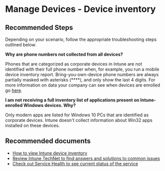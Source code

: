 <properties
	pageTitle="Manage Devices - Device inventory"
	description="Manage Devices - Device inventory"
	service="microsoft.intune"
	resource="intune"
	authors="rciliax"
	displayOrder=""
	selfHelpType="generic"
	supportTopicIds="32599629"
	resourceTags=""
	productPesIds="15584"
	cloudEnvironments="public"
	articleId="429b1902-cdd3-4831-8835-b7936061db75"
/>

# Manage Devices - Device inventory

## **Recommended Steps**

Depending on your scenario, follow the appropriate troubleshooting steps outlined below. 

**Why are phone numbers not collected from all devices?**

Phones that are categorized as corporate devices in Intune are not identified with their full phone number when, for example, you run a mobile device inventory report. Bring-you-own-device phone numbers are always partially masked with asterisks (****), and only show the last 4 digits. For more information on data your company can see when devices are enrolled go [here](https://docs.microsoft.com/intune-user-help/what-info-can-your-company-see-when-you-enroll-your-device-in-intune).

**I am not receiving a full inventory list of applications present on Intune-enrolled Windows devices. Why?**

Only modern apps are listed for Windows 10 PCs that are identified as corporate devices. Intune doesn't collect information about Win32 apps installed on these devices.

## **Recommended documents**

* [How to view Intune device inventory](https://docs.microsoft.com/intune/device-inventory)<br>
* [Review Intune TechNet to find answers and solutions to common issues](https://aka.ms/intuneforums)<br>
* [Check out Service Health to see current status of the service](https://portal.office.com/AdminPortal/Home#/MessageCenter)<br>
